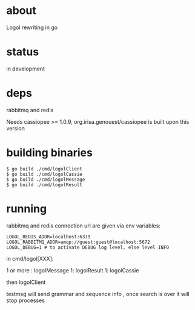 # about

Logol rewriting in go

# status

in development

# deps

rabbitmq and redis

Needs cassiopee >= 1.0.9, org.irisa.genouest/cassiopee is built upon this version

# building binaries

    $ go build ./cmd/logolClient
    $ go build ./cmd/logolCassie
    $ go build ./cmd/logolMessage
    $ go build ./cmd/logolResult


# running

rabbitmq and redis connection url are given via env variables:

    LOGOL_REDIS_ADDR=localhost:6379
    LOGOL_RABBITMQ_ADDR=amqp://guest:guest@localhost:5672
    LOGOL_DEBUG=1 # to activate DEBUG log level, else level INFO


in cmd/logol[XXX]:

1 or more : logolMessage
1: logolResult
1: logolCassie

then logolClient

testmsg will send grammar and sequence info , once search is over it will stop processes
